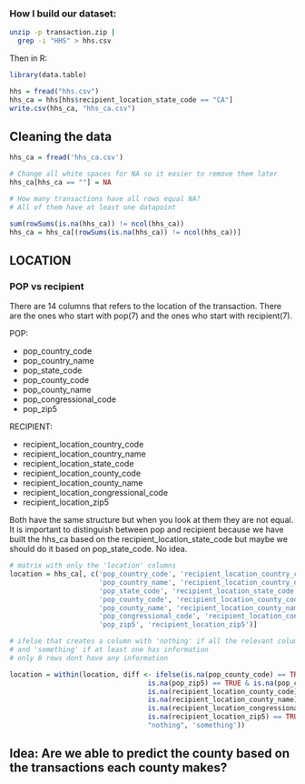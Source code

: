 ### How I build our dataset:

``` bash
unzip -p transaction.zip |
  grep -i "HHS" > hhs.csv
```

Then in R:

``` r
library(data.table)

hhs = fread("hhs.csv")
hhs_ca = hhs[hhs$recipient_location_state_code == "CA"]
write.csv(hhs_ca, "hhs_ca.csv")
```
Cleaning the data
-----------------

``` r
hhs_ca = fread('hhs_ca.csv')

# Change all white spaces for NA so it easier to remove them later
hhs_ca[hhs_ca == ""] = NA

# How many transactions have all rows equal NA? 
# All of them have at least one datapoint

sum(rowSums(is.na(hhs_ca)) != ncol(hhs_ca)) 
hhs_ca = hhs_ca[(rowSums(is.na(hhs_ca)) != ncol(hhs_ca))]
```

LOCATION
--------

### POP vs recipient

There are 14 columns that refers to the location of the transaction. There are the ones who start with pop(7) and the ones who start with recipient(7).

POP:

-   pop\_country\_code
-   pop\_country\_name
-   pop\_state\_code
-   pop\_county\_code
-   pop\_county\_name
-   pop\_congressional\_code
-   pop\_zip5

RECIPIENT:

-   recipient\_location\_country\_code
-   recipient\_location\_country\_name
-   recipient\_location\_state\_code
-   recipient\_location\_county\_code
-   recipient\_location\_county\_name
-   recipient\_location\_congressional\_code
-   recipient\_location\_zip5

Both have the same structure but when you look at them they are not equal. It is important to distinguish between pop and recipient because we have built the hhs\_ca based on the recipient\_location\_state\_code but maybe we should do it based on pop\_state\_code. No idea.

``` r
# matrix with only the 'location' columns
location = hhs_ca[, c('pop_country_code', 'recipient_location_country_code', 
                      'pop_country_name', 'recipient_location_country_name',
                      'pop_state_code', 'recipient_location_state_code',
                      'pop_county_code', 'recipient_location_county_code',
                      'pop_county_name', 'recipient_location_county_name',
                      'pop_congressional_code', 'recipient_location_congressional_code',
                      'pop_zip5', 'recipient_location_zip5')]

# ifelse that creates a column with 'nothing' if all the relevant columns are empty
# and 'something' if at least one has information
# only 8 rows dont have any information

location = within(location, diff <- ifelse(is.na(pop_county_code) == TRUE & is.na(pop_county_name) == TRUE &
                                  is.na(pop_zip5) == TRUE & is.na(pop_congressional_code) == TRUE &
                                  is.na(recipient_location_county_code) == TRUE & 
                                  is.na(recipient_location_county_name) == TRUE &
                                  is.na(recipient_location_congressional_code) == TRUE & 
                                  is.na(recipient_location_zip5) == TRUE,
                                  "nothing", 'something'))
```

Idea: Are we able to predict the county based on the transactions each county makes?
------------------------------------------------------------------------------------
